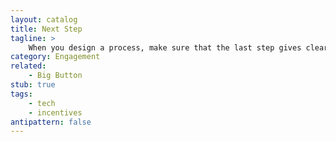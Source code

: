 ```yaml
---
layout: catalog
title: Next Step
tagline: >
    When you design a process, make sure that the last step gives clear feedback on what the user has done; and that it contains a suggestion for what to do next.
category: Engagement
related:
    - Big Button
stub: true
tags:
    - tech
    - incentives
antipattern: false
---
```

